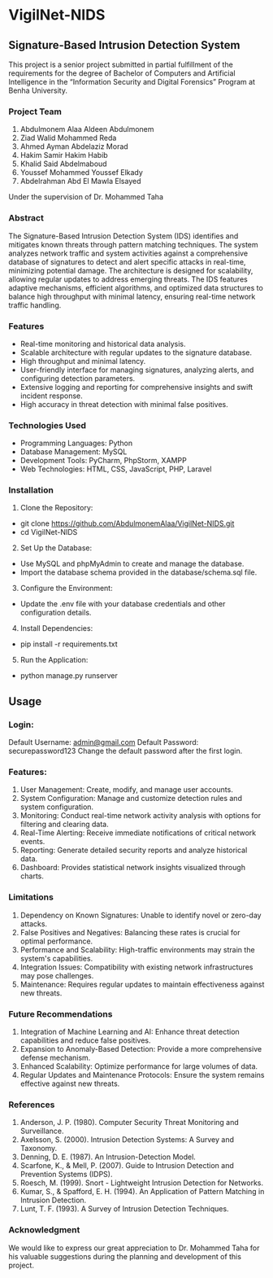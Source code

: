 # VigilNet-NIDS

## Signature-Based Intrusion Detection System

This project is a senior project submitted in partial fulfillment of the requirements for the degree of Bachelor of Computers and Artificial Intelligence in the “Information Security and Digital Forensics” Program at Benha University.

### Project Team

1. Abdulmonem Alaa Aldeen Abdulmonem
2. Ziad Walid Mohammed Reda
3. Ahmed Ayman Abdelaziz Morad
4. Hakim Samir Hakim Habib
5. Khalid Said Abdelmaboud
6. Youssef Mohammed Youssef Elkady
7. Abdelrahman Abd El Mawla Elsayed

Under the supervision of Dr. Mohammed Taha

### Abstract

The Signature-Based Intrusion Detection System (IDS) identifies and mitigates known threats through pattern matching techniques. The system analyzes network traffic and system activities against a comprehensive database of signatures to detect and alert specific attacks in real-time, minimizing potential damage. The architecture is designed for scalability, allowing regular updates to address emerging threats. The IDS features adaptive mechanisms, efficient algorithms, and optimized data structures to balance high throughput with minimal latency, ensuring real-time network traffic handling.

### Features

- Real-time monitoring and historical data analysis.
- Scalable architecture with regular updates to the signature database.
- High throughput and minimal latency.
- User-friendly interface for managing signatures, analyzing alerts, and configuring detection parameters.
- Extensive logging and reporting for comprehensive insights and swift incident response.
- High accuracy in threat detection with minimal false positives.

### Technologies Used

- Programming Languages: Python
- Database Management: MySQL
- Development Tools: PyCharm, PhpStorm, XAMPP
- Web Technologies: HTML, CSS, JavaScript, PHP, Laravel

### Installation
1. Clone the Repository:
  - git clone https://github.com/AbdulmonemAlaa/VigilNet-NIDS.git
  - cd VigilNet-NIDS
2. Set Up the Database:
  - Use MySQL and phpMyAdmin to create and manage the database.
  - Import the database schema provided in the database/schema.sql file.
3. Configure the Environment:
  - Update the .env file with your database credentials and other configuration details.
4. Install Dependencies:
  - pip install -r requirements.txt
5. Run the Application:
  - python manage.py runserver
## Usage
### Login:
  Default Username: admin@gmail.com
  Default Password: securepassword123
  Change the default password after the first login.

### Features:
1. User Management: Create, modify, and manage user accounts.
2. System Configuration: Manage and customize detection rules and system configuration.
3. Monitoring: Conduct real-time network activity analysis with options for filtering and clearing data.
4. Real-Time Alerting: Receive immediate notifications of critical network events.
5. Reporting: Generate detailed security reports and analyze historical data.
6. Dashboard: Provides statistical network insights visualized through charts.

### Limitations
1. Dependency on Known Signatures: Unable to identify novel or zero-day attacks.
2. False Positives and Negatives: Balancing these rates is crucial for optimal performance.
3. Performance and Scalability: High-traffic environments may strain the system's capabilities.
4. Integration Issues: Compatibility with existing network infrastructures may pose challenges.
5. Maintenance: Requires regular updates to maintain effectiveness against new threats.
   
### Future Recommendations
1. Integration of Machine Learning and AI: Enhance threat detection capabilities and reduce false positives.
2. Expansion to Anomaly-Based Detection: Provide a more comprehensive defense mechanism.
3. Enhanced Scalability: Optimize performance for large volumes of data.
4. Regular Updates and Maintenance Protocols: Ensure the system remains effective against new threats.

### References
1. Anderson, J. P. (1980). Computer Security Threat Monitoring and Surveillance.
2. Axelsson, S. (2000). Intrusion Detection Systems: A Survey and Taxonomy.
3. Denning, D. E. (1987). An Intrusion-Detection Model.
4. Scarfone, K., & Mell, P. (2007). Guide to Intrusion Detection and Prevention Systems (IDPS).
5. Roesch, M. (1999). Snort - Lightweight Intrusion Detection for Networks.
6. Kumar, S., & Spafford, E. H. (1994). An Application of Pattern Matching in Intrusion Detection.
7. Lunt, T. F. (1993). A Survey of Intrusion Detection Techniques.
### Acknowledgment
We would like to express our great appreciation to Dr. Mohammed Taha for his valuable suggestions during the planning and development of this project.
